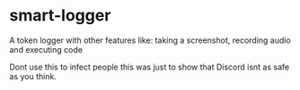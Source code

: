 # smart-logger
A token logger with other features like: taking a screenshot, recording audio and executing code


Dont use this to infect people this was just to show that Discord isnt as safe as you think.
